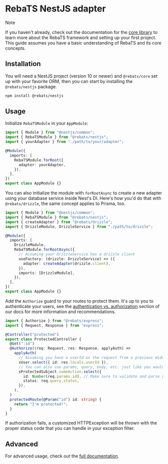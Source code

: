# RebaTS NestJS adapter

<!-- prettier-ignore -->
> [!NOTE]
> If you haven't already, check out the documentation for the [core library](https://github.com/Laci556/RebaTS)
> to learn more about the RebaTS framework and setting up your first project.
> This guide assumes you have a basic understanding of RebaTS and its core concepts.

## Installation

You will need a NestJS project (version 10 or newer) and `@rebats/core` set up
with your favorite ORM, then you can start by installing the `@rebats/nestjs`
package.

```bash
npm install @rebats/nestjs
```

## Usage

Initialize `RebaTSModule` in your `AppModule`:

```typescript
import { Module } from "@nestjs/common";
import { RebaTSModule } from "@rebats/nestjs";
import { yourAdapter } from "./path/to/your/adapter";

@Module({
  imports: [
    RebaTSModule.forRoot({
      adapter: yourAdapter,
    }),
  ],
})
export class AppModule {}
```

You can also initialize the module with `forRootAsync` to create a new adapter
using your database service inside Nest's DI. Here's how you'd do that with
`@rebats/drizzle`, the same concept applies to Prisma, too.

```typescript
import { Module } from "@nestjs/common";
import { RebaTSModule } from "@rebats/nestjs";
import { createAdapter } from "@rebats/drizzle";
import { DrizzleModule, DrizzleService } from "./path/to/drizzle";

@Module({
  imports: [
    DrizzleModule,
    RebaTSModule.forRootAsync({
      // Assuming your DrizzleService has a drizzle client
      useFactory: (drizzle: DrizzleService) => ({
        adapter: createAdapter(drizzle.client),
      }),
      imports: [DrizzleModule],
    }),
  ],
})
export class AppModule {}
```

Add the `Authorize` guard to your routes to protect them. It's up to you to
authenticate your users, see the
[authentication vs. authorization](https://github.com/Laci556/RebaTS) section of
our docs for more information and recommendations.

<!-- TODO: add docs link -->

```typescript
import { Authorize } from "@rebats/express";
import { Request, Response } from "express";

@Controller("protected")
export class ProtectedController {
  @Get(":id")
  @Authorize((req: Request, res: Response, applyAuth) =>
    applyAuth(
      // Assuming you have a userId on the request from a previous middleware or guard
      sUser.select({ id: res.locals.userId }),
      // You can also use params, query, body, etc. just like you would in a route handler
      sProtectedSubject.someAction.select({
        id: Number(req.params.id), // Make sure to validate and parse your data if needed
        status: req.query.status,
      }),
    ),
  )
  protectedRoute(@Param("id") id: string) {
    return "I'm protected!";
  }
}
```

If authorization fails, a customized HTTPException will be thrown with the
proper status code that you can handle in your exception filter.

## Advanced

For advanced usage, check out the
[full documentation](https://github.com/Laci556/RebaTS).

<!-- TODO: add docs -->
